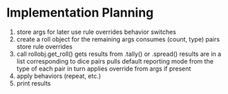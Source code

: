 # Implementation Planning

1. store args for later use
    rule overrides
    behavior switches
2. create a roll object for the remaining args
    consumes (count, type) pairs
    store rule overrides
3. call rollobj.get_roll()
    gets results from .tally() or .spread()
        results are in a list corresponding to dice pairs
    pulls default reporting mode from the type of each pair in turn
        applies override from args if present
4. apply behaviors (repeat, etc.)
5. print results